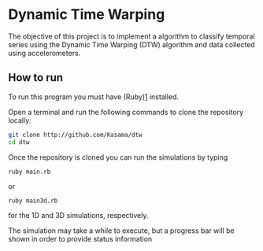 Dynamic Time Warping
====================

The objective of this project is to implement a algorithm to classify temporal series using the Dynamic Time Warping (DTW) algorithm and data collected using accelerometers.

How to run
----------

To run this program you must have (Ruby)[1] installed.

Open a terminal and run the following commands to clone the repository locally:
```bash
git clone http://github.com/Kasama/dtw
cd dtw
```

Once the repository is cloned you can run the simulations by typing
```
ruby main.rb
```
or
```
ruby main3d.rb
```
for the 1D and 3D simulations, respectively.

The simulation may take a while to execute, but a progress bar will be shown in order to provide status information

[1]: https://www.ruby-lang.org/en/
